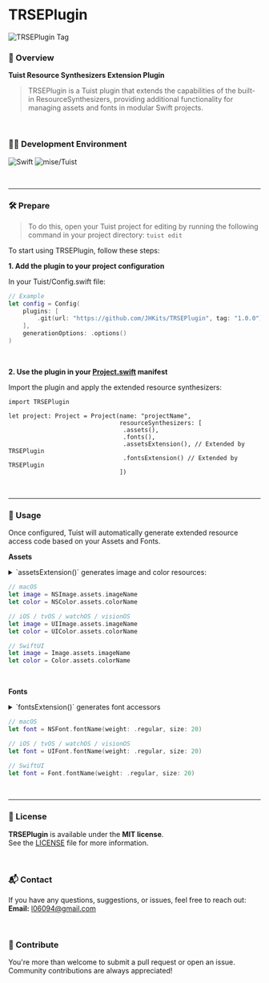 # TRSEPlugin

![TRSEPlugin Tag](https://img.shields.io/github/v/tag/JHKits/TRSEPlugin)

### 📖 Overview

**Tuist Resource Synthesizers Extension Plugin**

> TRSEPlugin is a Tuist plugin that extends the capabilities of the built-in ResourceSynthesizers, providing additional
> functionality for managing assets and fonts in modular Swift projects.

<br/>

### 🧑‍💻 Development Environment

![Swift](https://img.shields.io/badge/Swift-5.9-orange?logo=swift)
![mise/Tuist](https://img.shields.io/badge/mise/Tuist-4.9.0-blue?logo=tuist)

<br/>

---

### 🛠️ Prepare

> To do this, open your Tuist project for editing by running the following command in your project directory:
> `tuist edit`

To start using TRSEPlugin, follow these steps:

**1. Add the plugin to your project configuration**

In your Tuist/Config.swift file:

```swift
// Example
let config = Config(
    plugins: [
        .git(url: "https://github.com/JHKits/TRSEPlugin", tag: "1.0.0") // TRSEPlugin
    ],
    generationOptions: .options()
)
```

<br/>

**2. Use the plugin in your [Project.swift](https://docs.tuist.dev/en/references/project-description/structs/project)
manifest**

Import the plugin and apply the extended resource synthesizers:

```
import TRSEPlugin

let project: Project = Project(name: "projectName",
                               resourceSynthesizers: [
                                .assets(),
                                .fonts(),
                                .assetsExtension(), // Extended by TRSEPlugin
                                .fontsExtension() // Extended by TRSEPlugin
                               ])
```

<br/>

---

### 🚀 Usage

Once configured, Tuist will automatically generate extended resource access code based on your Assets and Fonts.

**Assets**

<details>
<summary>
`assetsExtension()` generates image and color resources:
</summary>

```swift
#if os(macOS)

public extension NSImage {
    enum assets {
        public static let {{imageName}} = {{projectName}}Asset.{{imageName}}.image
    }
    
}

public extension NSColor {
    enum assets {
        public static let {{colorName}} = {{projectName}}Asset.{{colorName}}.color
    }
}

#elseif os(iOS) || os(tvOS) || os(watchOS) || os(visionOS)

public extension UIImage {
    enum assets {
        public static let {{imageName}} = {{projectName}}Asset.{{imageName}}.image
    }

}

public extension UIColor {
    enum assets {
         public static let {{colorName}} = {{projectName}}Asset.{{colorName}}.color
    }
}

#endif

#if canImport(SwiftUI)

public extension Image {
    enum assets {
        public static let {{imageName}} = {{projectName}}Asset.{{imageName}}.swiftUIImage
    }
}

public extension Color {
    enum assets {
        public static let {{colorName}} = {{projectName}}Asset.{{colorName}}.swiftUIColor
    }
}

#endif

```

</details>

```swift
// macOS
let image = NSImage.assets.imageName
let color = NSColor.assets.colorName

// iOS / tvOS / watchOS / visionOS
let image = UIImage.assets.imageName
let color = UIColor.assets.colorName

// SwiftUI
let image = Image.assets.imageName
let color = Color.assets.colorName

```

<br/>

**Fonts**

<details>
<summary>
`fontsExtension()` generates font accessors
</summary>

| Platform                        | {{projectName}}FontConvertible.Font |
|---------------------------------|-------------------------------------|
| macOS                           | NSFont                              |
| iOS / tvOS / watchOS / visionOS | UIFont                              |

```swift
#if os(macOS)

public extension NSFont {
    static func {{fontName}}(weight: {{projectName}}FontFamily.{{fontName}}Weight, size: CGFloat) -> {{projectName}}FontConvertible.Font {
        return {{projectName}}FontFamily.{{fontName}}(weight: weight).font(size: size)
    }
}

#elseif os(iOS) || os(tvOS) || os(watchOS) || os(visionOS)

public extension UIFont {
    static func {{fontName}}(weight: {{projectName}}FontFamily.{{fontName}}Weight, size: CGFloat) -> {{projectName}}FontConvertible.Font {
        return {{projectName}}FontFamily.{{fontName}}(weight: weight).font(size: size)
    }
}

#endif

#if canImport(SwiftUI)

public extension Font {
    static func {{fontName}}(weight: {{projectName}}FontFamily.{{fontName}}Weight, size: CGFloat) -> Font {
        return {{projectName}}FontFamily.{{fontName}}(weight: weight).swiftUIFont(size: size)
    }
}

#endif

```

</details>


```swift
// macOS
let font = NSFont.fontName(weight: .regular, size: 20)

// iOS / tvOS / watchOS / visionOS
let font = UIFont.fontName(weight: .regular, size: 20)

// SwiftUI
let font = Font.fontName(weight: .regular, size: 20)
```

<br/>

---

### 📃 License

**TRSEPlugin** is available under the **MIT license**.  
See the [LICENSE](./LICENSE) file for more information.

<br/>

### 📬 Contact

If you have any questions, suggestions, or issues, feel free to reach out:  
**Email:** [l06094@gmail.com](mailto:l06094@gmail.com)

<br/>

### 🙌 Contribute
You're more than welcome to submit a pull request or open an issue.  
Community contributions are always appreciated!

<br/>
